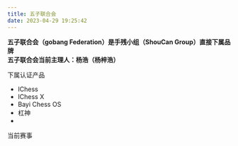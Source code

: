 ```yaml
---
title: 五子联合会
date: 2023-04-29 19:25:42
---
```

**五子联合会（gobang Federation）是手残小组（ShouCan Group）直接下属品牌**  
**五子联合会当前主理人：杨浩（杨梓浩）**

下属认证产品
- IChess
- IChess X
- Bayi Chess OS
- 杠神
-   
当前赛事